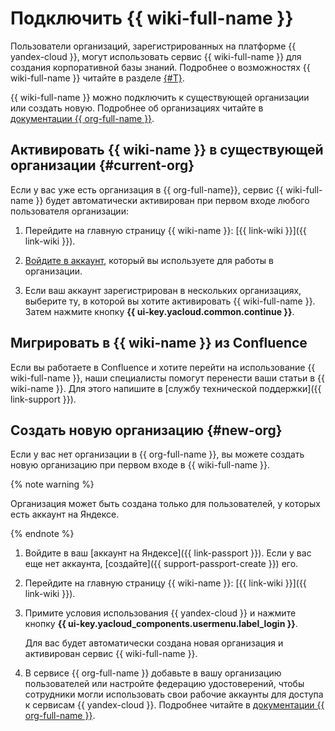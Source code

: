 # Подключить {{ wiki-full-name }}

Пользователи организаций, зарегистрированных на платформе {{ yandex-cloud }}, могут использовать сервис {{ wiki-full-name }} для создания корпоративной базы знаний. Подробнее о возможностях {{ wiki-full-name }} читайте в разделе [{#T}](overview.md).

{{ wiki-full-name }} можно подключить к существующей организации или создать новую. Подробнее об организациях читайте в [документации {{ org-full-name }}](../organization/).

## Активировать {{ wiki-name }} в существующей организации {#current-org}

Если у вас уже есть организация в {{ org-full-name}}, сервис {{ wiki-full-name }} будет автоматически активирован при первом входе любого пользователя организации:

1. Перейдите на главную страницу {{ wiki-name }}: [{{ link-wiki }}]({{ link-wiki }}).

1. [Войдите в аккаунт](login.md), который вы используете для работы в организации.

1. Если ваш аккаунт зарегистрирован в нескольких организациях, выберите ту, в которой вы хотите активировать {{ wiki-full-name }}. Затем нажмите кнопку **{{ ui-key.yacloud.common.continue }}**.

## Мигрировать в {{ wiki-name }} из Confluence

Если вы работаете в Confluence и хотите перейти на использование {{ wiki-full-name }}, наши специалисты помогут перенести ваши статьи в {{ wiki-name }}. Для этого напишите в [службу технической поддержки]({{ link-support }}).

## Создать новую организацию {#new-org}

Если у вас нет организации в {{ org-full-name }}, вы можете создать новую организацию при первом входе в {{ wiki-full-name }}.

{% note warning %}

Организация может быть создана только для пользователей, у которых есть аккаунт на Яндексе.

{% endnote %}

1. Войдите в ваш [аккаунт на Яндексе]({{ link-passport }}). Если у вас еще нет аккаунта, [создайте]({{ support-passport-create }}) его.

1. Перейдите на главную страницу {{ wiki-name }}: [{{ link-wiki }}]({{ link-wiki }}).

1. Примите условия использования {{ yandex-cloud }} и нажмите кнопку **{{ ui-key.yacloud_components.usermenu.label_login }}**.

   Для вас будет автоматически создана новая организация и активирован сервис {{ wiki-full-name }}.

1. В сервисе {{ org-full-name }} добавьте в вашу организацию пользователей или настройте федерацию удостоверений, чтобы сотрудники могли использовать свои рабочие аккаунты для доступа к сервисам {{ yandex-cloud }}. Подробнее читайте в [документации {{ org-full-name }}](../organization/operations/manage-users.md).
